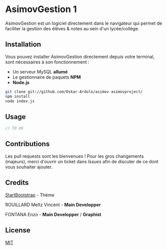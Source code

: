 # AsimovGestion 1

AsimovGestion est un logiciel directement dans le navigateur qui permet de faciliter la gestion des élèves & notes au sein d'un lycée/collège.

## Installation

Vous pouvez installer AsimovGestion directement depuis votre terminal, sont nécessaires à son fonctionnement : 
   - Un serveur MySQL **allumé**
   - Le gestionnaire de paquets **NPM**
   - **Node.js**

```bash
git clone git://github.com/Oskar-Ardolo/asimov asimovproject/
npm install 
node index.js
```

## Usage

```js
// TO DO 
```

## Contributions
Les pull requests sont les bienvenues ! Pour les gros changements (majeurs), merci d'ouvrir un ticket dans *Issues* afin de discuter de ce dont vous souhaiter ajouter.

## Credits
[StartBootstrap](https://startbootstrap.com/) - Thème

ROUILLARD Meltz Vincent - **Main Developper**

FONTANA Enzo - **Main Developper** / **Graphist**


## License
[MIT](https://choosealicense.com/licenses/mit/)